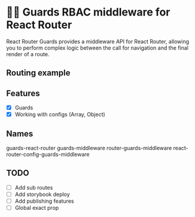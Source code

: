 # 👮‍♂️ Guards RBAC middleware for React Router

React Router Guards provides a middleware API for React Router, allowing you to perform complex logic between the call for navigation and the final render of a route.

## Routing example

## Features

- [x] Guards
- [x] Working with configs (Array, Object)

## Names

guards-react-router
guards-middleware
router-guards-middleware
react-router-config-guards-middleware

## TODO

- [ ] Add sub routes
- [ ] Add storybook deploy
- [ ] Add publishing features
- [ ] Global exact prop
